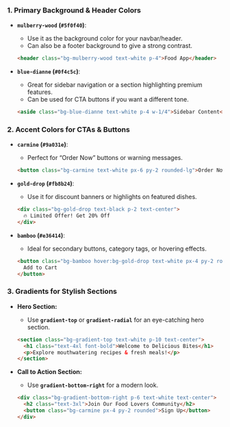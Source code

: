 ### **1. Primary Background & Header Colors**

- **`mulberry-wood` (`#5f0f40`)**:

  - Use it as the background color for your navbar/header.
  - Can also be a footer background to give a strong contrast.

  ```html
  <header class="bg-mulberry-wood text-white p-4">Food App</header>
  ```

- **`blue-dianne` (`#0f4c5c`)**:
  - Great for sidebar navigation or a section highlighting premium features.
  - Can be used for CTA buttons if you want a different tone.
  ```html
  <aside class="bg-blue-dianne text-white p-4 w-1/4">Sidebar Content</aside>
  ```

### **2. Accent Colors for CTAs & Buttons**

- **`carmine` (`#9a031e`)**:

  - Perfect for “Order Now” buttons or warning messages.

  ```html
  <button class="bg-carmine text-white px-6 py-2 rounded-lg">Order Now</button>
  ```

- **`gold-drop` (`#fb8b24`)**:

  - Use it for discount banners or highlights on featured dishes.

  ```html
  <div class="bg-gold-drop text-black p-2 text-center">
    🔥 Limited Offer! Get 20% Off
  </div>
  ```

- **`bamboo` (`#e36414`)**:
  - Ideal for secondary buttons, category tags, or hovering effects.
  ```html
  <button class="bg-bamboo hover:bg-gold-drop text-white px-4 py-2 rounded">
    Add to Cart
  </button>
  ```

### **3. Gradients for Stylish Sections**

- **Hero Section:**

  - Use **`gradient-top`** or **`gradient-radial`** for an eye-catching hero section.

  ```html
  <section class="bg-gradient-top text-white p-10 text-center">
    <h1 class="text-4xl font-bold">Welcome to Delicious Bites</h1>
    <p>Explore mouthwatering recipes & fresh meals!</p>
  </section>
  ```

- **Call to Action Section:**
  - Use **`gradient-bottom-right`** for a modern look.
  ```html
  <div class="bg-gradient-bottom-right p-6 text-white text-center">
    <h2 class="text-3xl">Join Our Food Lovers Community</h2>
    <button class="bg-carmine px-4 py-2 rounded">Sign Up</button>
  </div>
  ```
